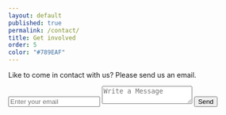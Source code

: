 ```yaml
---
layout: default
published: true
permalink: /contact/
title: Get involved
order: 5
color: "#789EAF"
---
```


Like to come in contact with us? Please send us an email.

<form class="contact" action="https://formspree.io/joedbarham@gmail.com"
      method="POST">
  <input id="email" type="email" name="_replyto" placeholder="Enter your email" required>
  <input type="hidden" name="_next" value="/thanks" />
  <textarea id="message" type="text" name="name" placeholder="Write a Message"></textarea>
  <input type="submit" value="Send">
</form>

